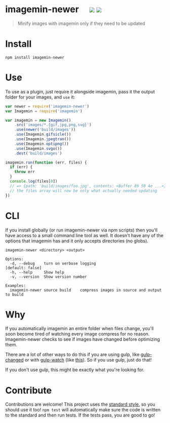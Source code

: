 # imagemin-newer &nbsp; &nbsp; [![](https://img.shields.io/npm/v/imagemin-newer.svg?style=flat-square)](https://www.npmjs.com/package/imagemin-newer) [![](https://img.shields.io/travis/paulcpederson/imagemin-newer.svg?style=flat-square)](https://travis-ci.org/paulcpederson/imagemin-newer)

> Minify images with imagemin only if they need to be updated

# Install

```
npm install imagemin-newer
```

# Use

To use as a plugin, just require it alongside imagemin, pass it the output folder for your images, and `use` it:

```js
var newer = require('imagemin-newer')
var Imagemin = require('imagemin')

var imagemin = new Imagemin()
    .src('images/*.{gif,jpg,png,svg}')
    .use(newer('build/images'))
    .use(Imagemin.gifsicle())
    .use(Imagemin.jpegtran())
    .use(Imagemin.optipng())
    .use(Imagemin.svgo())
    .dest('build/images')

imagemin.run(function (err, files) {
  if (err) {
    throw err
  }
  console.log(files[0])
  // => {path: 'build/images/foo.jpg', contents: <Buffer 89 50 4e ...>}
  // the files array will now be only what actually needed updating
})
```

# CLI

If you install globally (or run imagemin-newer via npm scripts) then you'll have access to a small command line tool as well. It doesn't have any of the options that imagemin has and it only accepts directories (no globs).

```
imagemin-newer <directory> <output>

Options:
  -d, --debug    turn on verbose logging                        [default: false]
  -h, --help     Show help
  -v, --version  Show version number

Examples:
  imagemin-newer source build    compress images in source and output to build
```

# Why

If you automatically imagemin an entire folder when files change, you'll soon become tired of watching every image compress for no reason. Imagemin-newer checks to see if images have changed before optimizing them.

There are a lot of other ways to do this if you are using gulp, like [gulp-changed](https://www.npmjs.com/package/gulp-changed) or with [gulp-watch](https://github.com/floatdrop/gulp-watch) (like [this](https://github.com/gulpjs/gulp/blob/master/docs/recipes/rebuild-only-files-that-change.md)). So if you use gulp, just do that!

If you don't use gulp, this might be exactly what you're looking for.

# Contribute

Contributions are welcome! This project uses the [standard style](https://github.com/feross/standard), so you should use it too! `npm test` will automatically make sure the code is written to the standard and then run tests. If the tests pass, you are good to go!



